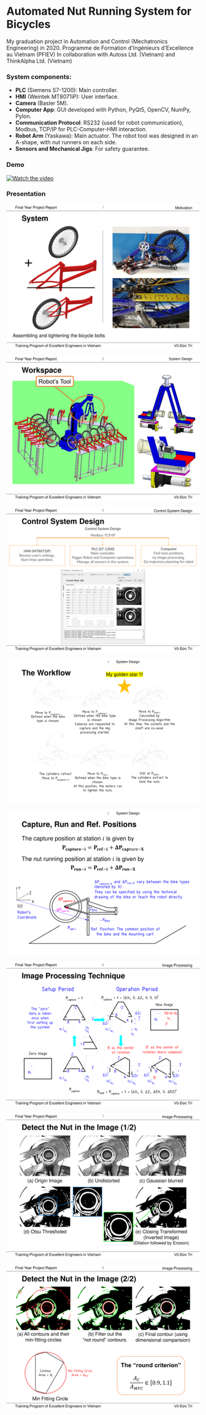 # Automated Nut Running System for Bicycles

My graduation project in Automation and Control (Mechatronics Engineering) in 2020. 
Programme de Formation d'Ingénieurs d'Excellence au Vietnam (PFIEV)
In collaboration with Autoss Ltd. (Vietnam) and ThinkAlpha Ltd. (Vietnam)

### System components:
- **PLC** (Siemens S7-1200): Main controller.  
- **HMI** (Weintek MT8071iP): User interface.  
- **Camera** (Basler 5M).  
- **Computer App**: GUI developed with Python, PyQt5, OpenCV, NumPy, Pylon.  
- **Communication Protocol**: RS232 (used for robot communication), Modbus, TCP/IP for PLC-Computer-HMI interaction.  
- **Robot Arm** (Yaskawa): Main actuator. The robot tool was designed in an A-shape, with nut runners on each side.  
- **Sensors and Mechanical Jigs**: For safety guarantee.

### Demo
[![Watch the video](https://img.youtube.com/vi/UDZLXCa4Xyk/0.jpg)](https://youtu.be/UDZLXCa4Xyk)

### Presentation

![Slide 1](images/Presentation_English_short-1.png)

![Slide 2](images/Presentation_English_short-2.png)

![Slide 3](images/Presentation_English_short-3.png)

![Slide 4](images/Presentation_English_short-4.png)

![Slide 5](images/Presentation_English_short-5.png)

![Slide 6](images/Presentation_English_short-6.png)

![Slide 7](images/Presentation_English_short-7.png)

![Slide 8](images/Presentation_English_short-8.png)




